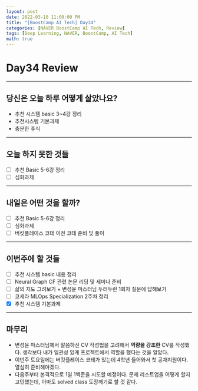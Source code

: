 ```yaml
---
layout: post
date: 2022-03-10 11:00:00 PM
title: "[BoostCamp AI Tech] Day34"
categories: [NAVER BoostCamp AI Tech, Review]
tags: [Deep Learning, NAVER, BoostCamp, AI Tech]
math: true
---
```


# Day34 Review

---

## 당신은 오늘 하루 어떻게 살았나요?

- 추천 시스템 basic 3~4강 정리
- 추천시스템 기본과제
- 충분한 휴식

---

## 오늘 하지 못한 것들

- [ ] 추천 Basic 5-6강 정리
- [ ] 심화과제

---

## 내일은 어떤 것을 할까?

- [ ] 추천 Basic 5-6강 정리
- [ ] 심화과제
- [ ] 버킷플레이스 코테 이전 코테 준비 및 풀이

---

## 이번주에 할 것들

- [ ] 추천 시스템 basic 내용 정리
- [ ] Neural Graph CF 관련 논문 리딩 및 세미나 준비
- [ ] 삶의 지도 그려보기 + 변성윤 마스터님 두러두런 1회차 질문에 답해보기
- [ ] 코세라 MLOps Specialization 2주차 정리
- [x] 추천 시스템 기본과제

---

## 마무리

- 변성윤 마스터님께서 말씀하신 CV 작성법을 고려해서 **역량을 강조한** CV를 작성했다. 생각보다 내가 일관성 있게 프로젝트에서 역할을 했다는 것을 알았다.  
- 이번주 토요일에는 버킷플레이스 코테가 있는데 4학년 들어와서 첫 공채지원이다. 열심히 준비해야겠다.
- 다음주부터 본격적으로 1일 1백준을 시도할 예정이다. 문제 리스트업을 어떻게 할지 고민했는데, 아마도 solved class 도장깨기로 할 것 같다.